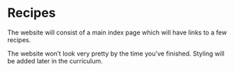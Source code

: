 # Recipes

The website will consist of a main index page which will have links to a few recipes.

The website won’t look very pretty by the time you’ve finished. Styling will be added later in the curriculum.
